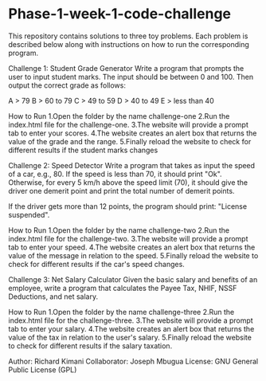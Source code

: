 # Phase-1-week-1-code-challenge
This repository contains solutions to three toy problems. Each problem is described below along with instructions on how to run the corresponding program.

Challenge 1: Student Grade Generator
Write a program that prompts the user to input student marks. The input should be between 0 and 100. Then output the correct grade as follows:

A > 79
B > 60 to 79
C > 49 to 59
D > 40 to 49
E > less than 40

How to Run
1.Open the folder by the name challenge-one
2.Run the index.html file for the challenge-one.
3.The website will provide a prompt tab to enter your scores.
4.The website creates an alert box that returns the value of the grade and the range.
5.Finally reload the website to check for different results if the student marks changes

Challenge 2: Speed Detector
Write a program that takes as input the speed of a car, e.g., 80. If the speed is less than 70, it should print "Ok". Otherwise, for every 5 km/h above the speed limit (70), it should give the driver one demerit point and print the total number of demerit points.

If the driver gets more than 12 points, the program should print: "License suspended".

How to Run
1.Open the folder by the name challenge-two
2.Run the index.html file for the challenge-two.
3.The website will provide a prompt tab to enter your speed.
4.The website creates an alert box that returns the value of the message in relation to the speed.
5.Finally reload the website to check for different results if the car's speed changes.

Challenge 3: Net Salary Calculator
Given the basic salary and benefits of an employee, write a program that calculates the Payee Tax, NHIF, NSSF Deductions, and net salary.

How to Run
1.Open the folder by the name challenge-three
2.Run the index.html file for the challenge-three.
3.The website will provide a prompt tab to enter your salary.
4.The website creates an alert box that returns the value of the tax in relation to the user's salary.
5.Finally reload the website to check for different results if the salary taxation.

Author: Richard Kimani
Collaborator: Joseph Mbugua
License: GNU General Public License (GPL)


